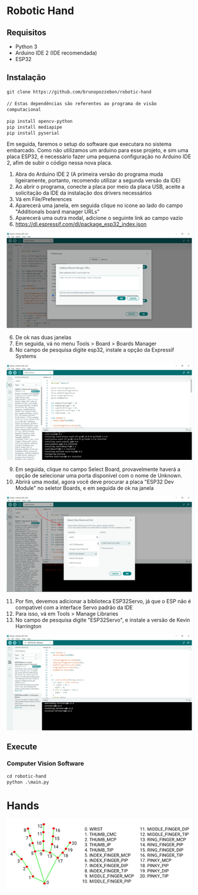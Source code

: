 # Robotic Hand

## Requisitos
* Python 3
* Arduino IDE 2 (IDE recomendada)
* ESP32

## Instalação 

```shell
git clone https://github.com/brunopozzebon/robotic-hand

// Estas dependências são referentes ao programa de visão computacional

pip install opencv-python
pip install mediapipe
pip install pyserial

```
Em seguida, faremos o setup do software que executara no sistema embarcado. Como não utilizamos um arduino para esse projeto, e sim uma placa ESP32, é necessário fazer uma pequena configuração no Arduino IDE 2, afim de subir o código nessa nova placa.

1. Abra do Arduino IDE 2 (A primeira versão do programa muda ligeiramente, portanto, recomendo utilizar a segunda versão da IDE)
2. Ao abrir o programa, conecte a placa por meio da placa USB, aceite a solicitação da IDE da instalação dos drivers necessários
3. Vá em File/Preferences
4. Aparecerá uma janela, em seguida clique no icone ao lado do campo "Additionals board manager URLs"
5. Aparecerá uma outra modal, adicione o seguinte link ao campo vazio
6. https://dl.espressif.com/dl/package_esp32_index.json

![alt text](readme-files/arduino1.PNG)

6. De ok nas duas janelas
7. Em seguida, vá no menu Tools > Board > Boards Manager
8. No campo de pesquisa digite esp32, instale a opção da Expressif Systems

![alt text](readme-files/arduino2.PNG)

9. Em seguida, clique no campo Select Board, provavelmente haverá a opção de selecionar uma porta disponivel com o nome de Unknown.
10. Abrirá uma modal, agora você deve procurar a placa "ESP32 Dev Module" no seletor Boards, e em seguida de ok na janela

![alt text](readme-files/arduino3.PNG)

11. Por fim, devemos adicionar a biblioteca ESP32Servo, já que o ESP não é compativel com a interface Servo padrão da IDE
12. Para isso, vá em Tools > Manage Libraries
13. No campo de pesquisa digite "ESP32Servo", e instale a versão de Kevin Harrington

![alt text](readme-files/arduino4.PNG)

## Execute

### Computer Vision Software
```shell
cd robotic-hand
python .\main.py
```


# Hands
![alt text](readme-files/mediaPipe.JPG)
